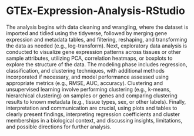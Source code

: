 # GTEx-Expression-Analysis-RStudio

The analysis begins with data cleaning and wrangling, where the dataset is imported and tidied using the tidyverse, followed by merging gene expression and metadata tables, and filtering, reshaping, and transforming the data as needed (e.g., log-transform). Next, exploratory data analysis is conducted to visualize gene expression patterns across tissues or other sample attributes, utilizing PCA, correlation heatmaps, or boxplots to explore the structure of the data. The modeling phase includes regression, classification, and clustering techniques, with additional methods incorporated if necessary, and model performance assessed using appropriate metrics (e.g., RMSE, AUC, accuracy). Clustering and unsupervised learning involve performing clustering (e.g., k-means, hierarchical clustering) on samples or genes and comparing clustering results to known metadata (e.g., tissue types, sex, or other labels). Finally, interpretation and communication are crucial, using plots and tables to clearly present findings, interpreting regression coefficients and cluster memberships in a biological context, and discussing insights, limitations, and possible directions for further analysis.
